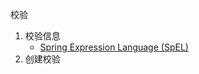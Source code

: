 校验

1. 校验信息
   - [Spring Expression Language (SpEL)](https://docs.spring.io/spring-integration/reference/html/spel.html)
2. 创建校验